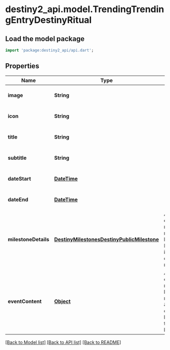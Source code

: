 # destiny2_api.model.TrendingTrendingEntryDestinyRitual

## Load the model package
```dart
import 'package:destiny2_api/api.dart';
```

## Properties
Name | Type | Description | Notes
------------ | ------------- | ------------- | -------------
**image** | **String** |  | [optional] [default to null]
**icon** | **String** |  | [optional] [default to null]
**title** | **String** |  | [optional] [default to null]
**subtitle** | **String** |  | [optional] [default to null]
**dateStart** | [**DateTime**](DateTime.md) |  | [optional] [default to null]
**dateEnd** | [**DateTime**](DateTime.md) |  | [optional] [default to null]
**milestoneDetails** | [**DestinyMilestonesDestinyPublicMilestone**](DestinyMilestonesDestinyPublicMilestone.md) | A destiny event does not necessarily have a related Milestone, but if it does the details will be returned here. | [optional] [default to null]
**eventContent** | [**Object**](Object.md) | A destiny event will not necessarily have milestone \&quot;custom content\&quot;, but if it does the details will be here. | [optional] [default to null]

[[Back to Model list]](../README.md#documentation-for-models) [[Back to API list]](../README.md#documentation-for-api-endpoints) [[Back to README]](../README.md)


